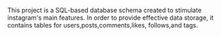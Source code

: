 This project is a SQL-based database schema created to stimulate instagram's main features. In order to provide effective data storage, it contains tables for users,posts,comments,likes, follows,and tags.

